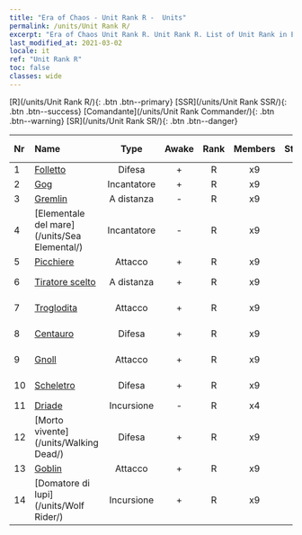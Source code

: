 ```yaml
---
title: "Era of Chaos - Unit Rank R -  Units"
permalink: /units/Unit Rank R/
excerpt: "Era of Chaos Unit Rank R. Unit Rank R. List of Unit Rank in Era of Chaos"
last_modified_at: 2021-03-02
locale: it
ref: "Unit Rank R"
toc: false
classes: wide
---
```

 [R](/units/Unit Rank R/){: .btn .btn--primary} [SSR](/units/Unit Rank SSR/){: .btn .btn--success} [Comandante](/units/Unit Rank Commander/){: .btn .btn--warning} [SR](/units/Unit Rank SR/){: .btn .btn--danger} 

  | Nr |         Name        |   Type   | Awake |    Rank   |   Members     |  Stars  |  Attack  |     HP    | Awaken Name  |
  |:---|:--------------------|:--------:|:-----:|:---------:|:-------------:|:-------:|:--------:|:---------:|:-------------|
  | 1 | [Folletto](/units/Imp/) | Difesa | + | R | x9 | <i class="fas fa-star"/> | 51.3 | 1224 |  Famiglio  |
  | 2 | [Gog](/units/Gog/) | Incantatore | + | R | x9 | <i class="fas fa-star"/> | 102.6 | 629 |  Magog  |
  | 3 | [Gremlin](/units/Gremlin/) | A distanza | - | R | x9 | <i class="fas fa-star"/> | 84.4 | 645 |   -   |
  | 4 | [Elementale del mare](/units/Sea Elemental/) | Incantatore | - | R | x9 | <i class="fas fa-star"/> | 201.8 | 1446 |  Elementale delle maree  |
  | 5 | [Picchiere](/units/Pikeman/) | Attacco | + | R | x9 | <i class="fas fa-star"/> | 84.4 | 645 |  Alabardiere  |
  | 6 | [Tiratore scelto](/units/Marksman/) | A distanza | + | R | x9 | <i class="fas fa-star"/> | 85.3 | 438 |  Maestro arciere  |
  | 7 | [Troglodita](/units/Troglodyte/) | Attacco | + | R | x9 | <i class="fas fa-star"/> | 86.0 | 744 |  Troglodita oscuro  |
  | 8 | [Centauro](/units/Centaur/) | Difesa | + | R | x9 | <i class="fas fa-star"/> | 111.0 | 2691 |  Capitano Centauro  |
  | 9 | [Gnoll](/units/Gnoll/) | Attacco | + | R | x9 | <i class="fas fa-star"/> | 84.4 | 761 |  Guerriero gnoll  |
  | 10 | [Scheletro](/units/Skeleton/) | Difesa | + | R | x9 | <i class="fas fa-star"/> | 57.9 | 1158 |  Scheletro guerriero  |
  | 11 | [Driade](/units/Sprite/) | Incursione | - | R | x4 | <i class="fas fa-star"/> | 69.5 | 993 |    |
  | 12 | [Morto vivente](/units/Walking Dead/) | Difesa | + | R | x9 | <i class="fas fa-star"/> | 117.7 | 2758 |  Zombi  |
  | 13 | [Goblin](/units/Goblin/) | Attacco | + | R | x9 | <i class="fas fa-star"/> | 82.7 | 761 |  Hobgoblin  |
  | 14 | [Domatore di lupi](/units/Wolf Rider/) | Incursione | + | R | x9 | <i class="fas fa-star"/> | 72.8 | 860 |  Signore dei Lupi  |
